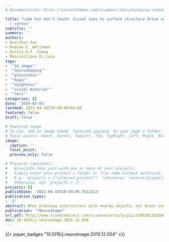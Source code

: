 ```yaml
---
# Documentation: https://sourcethemes.com/academic/docs/managing-content/

title: "Look but don't touch: Visual cues to surface structure drive somatosensory\
  \ cortex"
subtitle: ''
summary: ''
authors:
- Hua-Chun Sun
- Andrew E. Welchman
- Dorita H.F. Chang
- Massimiliano Di Luca
tags:
- '"3d shape"'
- '"neuroimaging"'
- '"glossiness"'
- '"mvpa"'
- '"roughness"'
- '"visual material"'
- '"fmri"'
categories: []
date: '2016-03-01'
lastmod: 2021-04-16T20:49:06+02:00
featured: false
draft: false

# Featured image
# To use, add an image named `featured.jpg/png` to your page's folder.
# Focal points: Smart, Center, TopLeft, Top, TopRight, Left, Right, BottomLeft, Bottom, BottomRight.
image:
  caption: ''
  focal_point: ''
  preview_only: false

# Projects (optional).
#   Associate this post with one or more of your projects.
#   Simply enter your project's folder or file name without extension.
#   E.g. `projects = ["internal-project"]` references `content/project/deep-learning/index.md`.
#   Otherwise, set `projects = []`.
projects: []
publishDate: '2021-04-16T18:49:05.761311Z'
publication_types:
- '2'
abstract: When planning interactions with nearby objects, our brain uses visual information to estimate shape, material composition, and surface structure before we come into contact with them. Here we analyse brain activations elicited by different types of visual appearance, measuring fMRI responses to objects that are glossy, matte, rough, or textured. In addition to activation in visual areas, we found that fMRI responses are evoked in the secondary somatosensory area (S2) when looking at glossy and rough surfaces. This activity could be reliably discriminated on the basis of tactile-related visual properties (gloss, rough, and matte), but importantly, other visual properties (i.e., coloured texture) did not substantially change fMRI activity. The activity could not be solely due to tactile imagination, as asking explicitly to imagine such surface properties did not lead to the same results. These findings suggest that visual cues to an object's surface properties evoke activity in neural circuits associated with tactile stimulation. This activation may reflect the a-priori probability of the physics of the interaction (i.e., the expectation of upcoming friction) that can be used to plan finger placement and grasp force.
publication: '*NeuroImage*'
url_pdf: http://www.sciencedirect.com/science/article/pii/S1053811916000021 https://linkinghub.elsevier.com/retrieve/pii/S1053811916000021
doi: 10.1016/j.neuroimage.2015.12.054
---
```

{{< paper_badges "10.1016/j.neuroimage.2015.12.054" >}}
